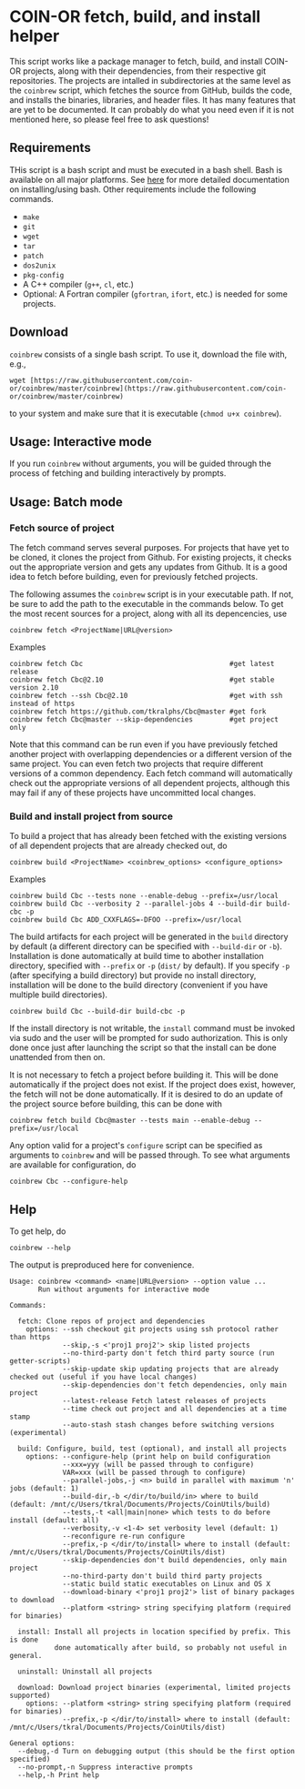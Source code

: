 # COIN-OR fetch, build, and install helper

This script works like a package manager to fetch, build, and install COIN-OR
projects, along with their dependencies, from their respective git
repositories. The projects are intalled in subdirectories at the same level as
the `coinbrew` script, which fetches the source from GitHub, builds the code,
and installs the binaries, libraries, and header files. It has many features
that are yet to be documented. It can probably do what you need even if it is
not mentioned here, so please feel free to ask questions!

## Requirements

THis script is a bash script and must be executed in a bash shell. Bash is
available on all major platforms. See [here](
https://coin-or.github.io/user_introduction.html#building-from-source) for
more detailed documentation on installing/using bash.  Other requirements
include the following commands.
  * `make`
  * `git`
  * `wget`
  * `tar`
  * `patch`
  * `dos2unix`
  * `pkg-config`
  * A C++ compiler (`g++`, `cl`, etc.)
  * Optional: A Fortran compiler (`gfortran`, `ifort`, etc.) is needed for some projects.
  
## Download

`coinbrew` consists of a single bash script. To use it, download the file with, e.g.,
```
wget [https://raw.githubusercontent.com/coin-or/coinbrew/master/coinbrew](https://raw.githubusercontent.com/coin-or/coinbrew/master/coinbrew)
```
to your system and make sure that it is executable (`chmod u+x coinbrew`).

## Usage: Interactive mode

If you run `coinbrew` without arguments, you will be guided through the
process of fetching and building interactively by prompts.

## Usage: Batch mode

### Fetch source of project

The fetch command serves several purposes. For projects that have yet to be
cloned, it clones the project from Github. For existing projects, it checks
out the appropriate version and gets any updates from Github. It is a good
idea to fetch before building, even for previously fetched projects.

The following assumes the `coinbrew` script is in your executable path. If
not, be sure to add the path to the executable in the commands below. To get
the most recent sources for a project, along with all its depencencies, use 
```
coinbrew fetch <ProjectName|URL@version>
```
Examples
```
coinbrew fetch Cbc                                    #get latest release
coinbrew fetch Cbc@2.10                               #get stable version 2.10
coinbrew fetch --ssh Cbc@2.10                         #get with ssh instead of https
coinbrew fetch https://github.com/tkralphs/Cbc@master #get fork
coinbrew fetch Cbc@master --skip-dependencies         #get project only
```
Note that this command can be run even if you have previously fetched another
project with overlapping dependencies or a different version of the same project.
You can even fetch two projects that require different versions of a common dependency. 
Each fetch command will automatically check out the appropriate versions of all dependent 
projects, although this may fail if any of these projects have uncommitted local
changes.

### Build and install project from source

To build a project that has already been fetched with the existing versions of all
dependent projects that are already checked out, do
```
coinbrew build <ProjectName> <coinbrew_options> <configure_options>
```
Examples
```
coinbrew build Cbc --tests none --enable-debug --prefix=/usr/local 
coinbrew build Cbc --verbosity 2 --parallel-jobs 4 --build-dir build-cbc -p
coinbrew build Cbc ADD_CXXFLAGS=-DFOO --prefix=/usr/local 
```
The build artifacts for each project will be generated in the `build`
directory by default (a different directory can be specified with
`--build-dir` or `-b`). Installation is done automatically at build time to
abother installation directory, specified with `--prefix` or `-p` (`dist/` by 
default). If you specify `-p` (after specifying a build directory) but provide 
no install directory, installation will be done to the build directory 
(convenient if you have multiple build directories). 
```
coinbrew build Cbc --build-dir build-cbc -p
```
If the install directory is not writable, the `install` command 
must be invoked via sudo and the user will be prompted for sudo authorization.
This is only done once just after launching the script so that the install
can be done unattended from then on. 

It is not necessary to fetch a project before building it. This will be done
automatically if the project does not exist. If the project does exist,
however, the fetch will not be done automatically. If it is desired to do an
update of the project source before building, this can be done with
```
coinbrew fetch build Cbc@master --tests main --enable-debug --prefix=/usr/local
```
Any option valid for a project's `configure` script can be specified as
arguments to `coinbrew` and will be passed through. To see what arguments are
available for configuration, do
```
coinbrew Cbc --configure-help
```

## Help

To get help, do
```
coinbrew --help
```
The output is preproduced here for convenience.
```
Usage: coinbrew <command> <name|URL@version> --option value ...
       Run without arguments for interactive mode

Commands:

  fetch: Clone repos of project and dependencies
    options: --ssh checkout git projects using ssh protocol rather than https
             --skip,-s <'proj1 proj2'> skip listed projects
             --no-third-party don't fetch third party source (run getter-scripts)
             --skip-update skip updating projects that are already checked out (useful if you have local changes)
             --skip-dependencies don't fetch dependencies, only main project
             --latest-release Fetch latest releases of projects
             --time check out project and all dependencies at a time stamp
             --auto-stash stash changes before switching versions (experimental)

  build: Configure, build, test (optional), and install all projects
    options: --configure-help (print help on build configuration
             --xxx=yyy (will be passed through to configure)
             VAR=xxx (will be passed through to configure)
             --parallel-jobs,-j <n> build in parallel with maximum 'n' jobs (default: 1)
             --build-dir,-b </dir/to/build/in> where to build (default: /mnt/c/Users/tkral/Documents/Projects/CoinUtils/build)
             --tests,-t <all|main|none> which tests to do before install (default: all)
             --verbosity,-v <1-4> set verbosity level (default: 1)
             --reconfigure re-run configure
             --prefix,-p </dir/to/install> where to install (default: /mnt/c/Users/tkral/Documents/Projects/CoinUtils/dist)
             --skip-dependencies don't build dependencies, only main project
             --no-third-party don't build third party projects
             --static build static executables on Linux and OS X
             --download-binary <'proj1 proj2'> list of binary packages to download
             --platform <string> string specifying platform (required for binaries)

  install: Install all projects in location specified by prefix. This is done
           done automatically after build, so probably not useful in general.

  uninstall: Uninstall all projects

  download: Download project binaries (experimental, limited projects supported)
    options: --platform <string> string specifying platform (required for binaries)
             --prefix,-p </dir/to/install> where to install (default: /mnt/c/Users/tkral/Documents/Projects/CoinUtils/dist)

General options:
  --debug,-d Turn on debugging output (this should be the first option specified)
  --no-prompt,-n Suppress interactive prompts
  --help,-h Print help
```
